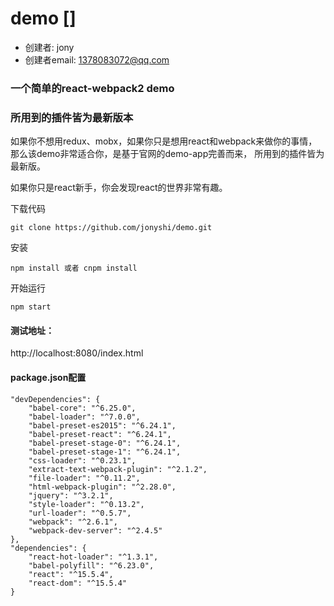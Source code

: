 # demo []

- 创建者: jony
- 创建者email: 1378083072@qq.com

### 一个简单的react-webpack2 demo

### 所用到的插件皆为最新版本

如果你不想用redux、mobx，如果你只是想用react和webpack来做你的事情，那么该demo非常适合你，是基于官网的demo-app完善而来， 所用到的插件皆为最新版。

如果你只是react新手，你会发现react的世界非常有趣。

下载代码

	git clone https://github.com/jonyshi/demo.git

安装

    npm install 或者 cnpm install
开始运行

    npm start

#### 测试地址：  
http://localhost:8080/index.html

#### package.json配置


	"devDependencies": {
		"babel-core": "^6.25.0",
		"babel-loader": "^7.0.0",
		"babel-preset-es2015": "^6.24.1",
		"babel-preset-react": "^6.24.1",
		"babel-preset-stage-0": "^6.24.1",
		"babel-preset-stage-1": "^6.24.1",
		"css-loader": "^0.23.1",
		"extract-text-webpack-plugin": "^2.1.2",
		"file-loader": "^0.11.2",
		"html-webpack-plugin": "^2.28.0",
		"jquery": "^3.2.1",
		"style-loader": "^0.13.2",
		"url-loader": "^0.5.7",
		"webpack": "^2.6.1",
		"webpack-dev-server": "^2.4.5"
	},
	"dependencies": {
		"react-hot-loader": "^1.3.1",
		"babel-polyfill": "^6.23.0",
		"react": "^15.5.4",
		"react-dom": "^15.5.4"
	}

